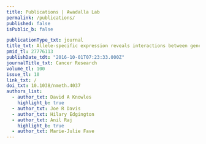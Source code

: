 ```yaml
---
title: Publications | Awadalla Lab
permalink: /publications/
published: false
isPublic_b: false

publicationType_txt: journal
title_txt: Allele-specific expression reveals interactions between genetic variation and environment
pmid_tl: 27776113
publishDate_tdt: "2016-10-01T07:23:33.000Z"
journalTitle_txt: Cancer Research
volume_tl: 100
issue_tl: 10
link_txt: /
doi_txt: 10.1038/nmeth.4037
authors_list:
  - author_txt: David A Knowles
    highlight_b: true
  - author_txt: Joe R Davis
  - author_txt: Hilary Edgington
  - author_txt: Anil Raj
    highlight_b: true
  - author_txt: Marie-Julie Fave
---
```

